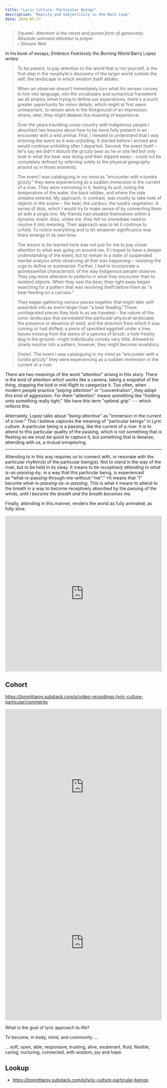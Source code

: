 ```yaml
---
title: "Lyric Culture- Particular Beings"
description: "Reality and Subjectivity in the Back Loop"
date: 2024-05-27
---
```


> [!quote] ​
> *Attention is the rarest and purest form of generosity.\
> Absolute unmixed attention is prayer. \
> – Simone Weil*

In his book of essays, *Embrace Fearlessly the Burning World* Barry Lopez writes:

> To be patient, to pay attention to the world that is not yourself, is the first step in the neophyte's discovery of the larger world outside the self, the landscape in which wisdom itself abides.
>
> When an observer doesn't immediately turn what his senses convey to him into language, into the vocabulary and syntactical framework we all employ when trying to define our experiences, there's a much greater opportunity for minor details, which might at first seem unimportant, to remain alive in the foreground of an impression, where, later, they might deepen the meaning of experience.
>
> Over the years travelling cross-country with Indigenous people I absorbed two lessons about how to be more fully present in an encounter with a wild animal. First, I needed to understand that I was entering the event as it was *unfolding*. It started before I arrived and would continue unfolding after I departed. Second, the event itself--let's say we didn't disturb the grizzly bear as he or she fed but only took in what the bear was doing and then slipped away-- could not be completely defined by referring solely to the physical geography around us in those moments.
>
> The event I was cataloguing in my mind as "encounter with a tundra grizzly" they were experiencing as a sudden immersion in the current of a river. They were swimming in it, feeling its pull, noting the temperature of the water, the back eddies, and where the side streams entered. My approach, in contrast, was mostly to take note of objects in the scene-- the bear, the caribou, the tundra vegetation. A series of dots, which I would try to make sense of by connecting them all with a single line. My friends had situated themselves within a dynamic event. Also, unlike me, they felt no immediate need to resolve it into meaning. Their approach was to let it continue to unfold. To notice everything and to let whatever significance was there emerge in its own time.
>
> The lesson to be learned here was not just for me to pay closer attention to what was going on around me, if I hoped to have a deeper understanding of the event, but to remain in a state of suspended mental analysis while observing all that was happening-- resisting the urge to define or summarize. Further, I had to incorporate a quintessential characteristic of the way Indigenous people observe: They pay more attention to *patterns* in what they encounter than to isolated objects. When they saw the bear, they right away began searching for a pattern that was resolving itself before them as "a bear feeding on a carcass."
>
> They began gathering various pieces together that might later self-assemble into an event larger than "a bear feeding."These unintegrated pieces they took in as we traveled-- the nature of the sonic landscape that permeated this particular physical landscape; the presence or absence of wind, and the direction from which it was coming or had shifted; a piece of speckled eggshell under a tree; leaves missing from the stems of a species of brush; a hole freshly dug in the ground--might individually convey very little. Allowed to slowly resolve into a pattern, however, they might become revelatory.

> [!note] ​
> The event I was cataloguing in my mind as "encounter with a tundra grizzly" they were experiencing as a sudden immersion in the current of a river.

There are two meanings of the word "attention" arising in this story. There is the kind of attention which works like a camera, taking a snapshot of the thing, stopping the bird in mid-flight to categorize it. Too often, when modern people practice "*paying attention"* or "concentration", they adopt this kind of aggression. For them "attention" means something like "holding onto something really tight." We have this term "optimal grip" --- which reflects this.

Alternately, Lopez talks about "*being attentive*" as "immersion in the current of a river." This I believe captures the meaning of "particular beings" in Lyric culture. A particular being is a passing, like the current of a river. It is to attend to this particular quality of the passing, which is not something that is fleeting so we must be quick to capture it, but something that is likewise, attending with us, a mutual enrapturing.

* * * * *

Attending to in this way requires us to connect with, or resonate with the particular rhythm(s) of the particular being(s). Not to stand in the way of the river, but to be held in its sway. It means to be *receptively attending to what is-as-passing-by*, in a way that this particular being, is experienced as *what-is-passing-through-me-without-"me"." *It means that "I" become *what-is-passing-as-is-passing*. This is what it means to attend to the breath in a way to become receptively absorbed by the passing of the winds, until *I become the breath* *and the breath becomes me.*

Finally, attending in this manner, renders the world as fully animated, as fully alive.

<iframe width="100%" height="500" src="https://www.youtube.com/embed/jOIDXUxYi98?si=UTJ_kIZeWtA3Qzzv" title="YouTube video player" frameborder="0" allow="accelerometer; autoplay; clipboard-write; encrypted-media; gyroscope; picture-in-picture; web-share" referrerpolicy="strict-origin-when-cross-origin" allowfullscreen></iframe>


## Cohort

https://bonnittaroy.substack.com/p/video-recordings-lyric-culture-particular/comments

<iframe width="100%" height="500" src="https://www.youtube.com/embed/tWnqZg1_MlU" title="YouTube video player" frameborder="0" allow="accelerometer; autoplay; clipboard-write; encrypted-media; gyroscope; picture-in-picture; web-share" referrerpolicy="strict-origin-when-cross-origin" allowfullscreen></iframe>

<iframe width="100%" height="500" src="https://www.youtube.com/embed/HaQB2N-28uA" title="YouTube video player" frameborder="0" allow="accelerometer; autoplay; clipboard-write; encrypted-media; gyroscope; picture-in-picture; web-share" referrerpolicy="strict-origin-when-cross-origin" allowfullscreen></iframe>

What is the goal of lyric approach to life?


To become, in body, mind, and community ….

… soft, open, able, responsive, trusting, alive, exuberant, fluid, flexible, caring, nurturing, connected, with wisdom, joy and hope.

## Lookup

- https://bonnittaroy.substack.com/p/lyric-culture-particular-beings
